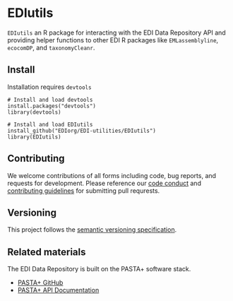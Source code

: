 # EDIutils
`EDIutils` an R package for interacting with the EDI Data Repository API and providing helper functions to other EDI R packages like `EMLassemblyline`, `ecocomDP`, and `taxonomyCleanr`.

## Install

Installation requires `devtools`

```
# Install and load devtools
install.packages("devtools")
library(devtools)

# Install and load EDIutils
install_github("EDIorg/EDI-utilities/EDIutils")
library(EDIutils)
```

## Contributing

We welcome contributions of all forms including code, bug reports, and requests for development. Please reference our [code conduct](https://github.com/EDIorg/EDIutils/blob/master/CODE_OF_CONDUCT.md) and [contributing guidelines](https://github.com/EDIorg/EDIutils/blob/master/CONTRIBUTING.md) for submitting pull requrests.

## Versioning

This project follows the [semantic versioning specification](https://semver.org).

## Related materials

The EDI Data Repository is built on the PASTA+ software stack.
* [PASTA+ GitHub](https://github.com/PASTAplus)
* [PASTA+ API Documentation](https://pastaplus-core.readthedocs.io/en/latest/index.html#)

